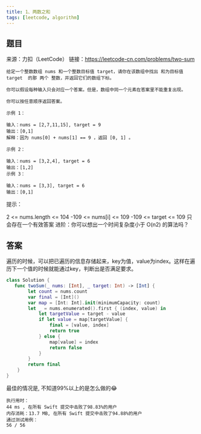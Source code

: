```yaml
---
title: 1、两数之和
tags: [leetcode, algorithm]
---
```


## 题目
来源：力扣（LeetCode）
链接：https://leetcode-cn.com/problems/two-sum
```
给定一个整数数组 nums 和一个整数目标值 target，请你在该数组中找出 和为目标值 target  的那 两个 整数，并返回它们的数组下标。

你可以假设每种输入只会对应一个答案。但是，数组中同一个元素在答案里不能重复出现。

你可以按任意顺序返回答案。
```

```
示例 1：

输入：nums = [2,7,11,15], target = 9
输出：[0,1]
解释：因为 nums[0] + nums[1] == 9 ，返回 [0, 1] 。
```

```
示例 2：

输入：nums = [3,2,4], target = 6
输出：[1,2]
示例 3：

输入：nums = [3,3], target = 6
输出：[0,1]
```


提示：

2 <= nums.length <= 104
-109 <= nums[i] <= 109
-109 <= target <= 109
只会存在一个有效答案
进阶：你可以想出一个时间复杂度小于 O(n2) 的算法吗？

## 答案

遍历的时候，可以把已遍历的信息存储起来，key为值，value为index。这样在遍历下一个值的时候就能通过key，判断出是否满足要求。

```swift title="Solution.swift"
class Solution {
   func twoSum(_ nums: [Int], _ target: Int) -> [Int] {
        let count = nums.count
        var final = [Int]()
        var map = [Int: Int].init(minimumCapacity: count) 
        let _ = nums.enumerated().first { (index, value) in
            let targetValue = target - value
            if let value = map[targetValue] {
                final = [value, index]
                return true
            } else {
                map[value] = index
                return false
            }
        }
        return final
    }
}
```

最佳的情况是, 不知道99%以上的是怎么做的😂

```shell
执行用时：
44 ms , 在所有 Swift 提交中击败了98.83%的用户
内存消耗：13.7 MB, 在所有 Swift 提交中击败了94.88%的用户
通过测试用例：
56 / 56
```

